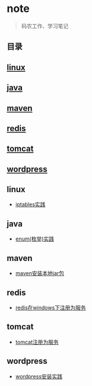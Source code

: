 # note
> 码农工作、学习笔记

## 目录
## [linux](#linux)
## [java](#java)
## [maven](#maven)
## [redis](#redis)
## [tomcat](#tomcat)
## [wordpress](#wordpress)


## linux
* [iptables实践](https://github.com/yangc91/note/blob/master/linux/iptables%E5%AE%9E%E8%B7%B5.md)

## java

* [enum(枚举)实践](https://github.com/yangc91/note/blob/master/java/enum(%E6%9E%9A%E4%B8%BE)%E5%AE%9E%E8%B7%B5.md)

## maven

* [maven安装本地jar包](https://github.com/yangc91/note/blob/master/maven/maven%E5%AE%89%E8%A3%85%E6%9C%AC%E5%9C%B0jar%E5%8C%85.md)


## redis

* [redis在windows下注册为服务](https://github.com/yangc91/note/blob/master/redis/redis%E5%9C%A8windows%E4%B8%8B%E6%B3%A8%E5%86%8C%E4%B8%BA%E6%9C%8D%E5%8A%A1.md)

## tomcat

* [tomcat注册为服务](https://github.com/yangc91/note/blob/master/tomcat/%E5%B0%86tomcat%E6%B3%A8%E5%86%8C%E4%B8%BA%E6%9C%8D%E5%8A%A1.md)

## wordpress

* [wordpress安装实践](https://github.com/yangc91/note/blob/master/wordpress/wordpress%E5%AE%89%E8%A3%85%E5%AE%9E%E8%B7%B5.md)